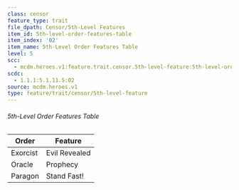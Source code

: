 ```yaml
---
class: censor
feature_type: trait
file_dpath: Censor/5th-Level Features
item_id: 5th-level-order-features-table
item_index: '02'
item_name: 5th-Level Order Features Table
level: 5
scc:
  - mcdm.heroes.v1:feature.trait.censor.5th-level-feature:5th-level-order-features-table
scdc:
  - 1.1.1:5.1.11.5:02
source: mcdm.heroes.v1
type: feature/trait/censor/5th-level-feature
---
```


###### 5th-Level Order Features Table

| Order    | Feature       |
| -------- | ------------- |
| Exorcist | Evil Revealed |
| Oracle   | Prophecy      |
| Paragon  | Stand Fast!   |

